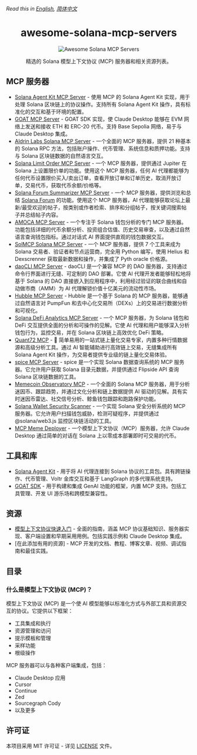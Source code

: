 *Read this in [English](README.md), [简体中文](README.zh-CN.md)*

<div align="center">

# awesome-solana-mcp-servers

![Awesome Solana MCP Servers](banner.png)

精选的 Solana 模型上下文协议 (MCP) 服务器和相关资源列表。

</div>

## MCP 服务器
- [Solana Agent Kit MCP Server](https://github.com/sendaifun/solana-agent-kit/tree/main/examples/agent-kit-mcp-server) - 使用 MCP 的 Solana Agent Kit 实现，用于处理 Solana 区块链上的协议操作。支持所有 Solana Agent Kit 操作，具有标准化的交互和基于环境的配置。
- [GOAT MCP Server](https://github.com/goat-sdk/goat/tree/main/typescript/examples/by-framework/model-context-protocol) - GOAT SDK 实现，使 Claude Desktop 能够在 EVM 网络上发送和接收 ETH 和 ERC-20 代币。支持 Base Sepolia 网络，易于与 Claude Desktop 集成。
- [Aldrin Labs Solana MCP Server](https://github.com/Aldrin-labs/solana-mcp-server) - 一个全面的 MCP 服务器，提供 21 种基本的 Solana RPC 方法，包括账户操作、代币管理、系统信息和质押功能。支持与 Solana 区块链数据的自然语言交互。
- [Solana Limit Order MCP Server](https://github.com/dimitrov-d/solana-limit-order-mcp) - 一个 MCP 服务器，提供通过 Jupiter 在 Solana 上设置限价单的功能。使用这个 MCP 服务器，任何 AI 代理都能够为任何代币设置限价买入/卖出订单，查看开放订单和订单历史，取消开放订单，交易代币，获取代币余额/价格等。
- [Solana Forum Summarizer MCP Server](https://github.com/dimitrov-d/solana-forum-summarizer-mcp) - 一个 MCP 服务器，提供浏览和总结 [Solana Forum](http://forum.solana.com/) 的功能。使用这个 MCP 服务器，AI 代理能够获取论坛上最新/最受欢迎的帖子，按类别或作者检索、排序和分组帖子，按关键词搜索帖子并总结帖子内容。
- [AMOCA MCP Server](https://github.com/manolaz/amoca-solana-mcp-server) - 一个专注于 Solana 钱包分析的专门 MCP 服务器。功能包括详细的代币余额分析、投资组合估值、历史交易审查，以及通过自然语言查询钱包指标。通过对话式 AI 界面提供直观的钱包数据交互。
- [SolMCP Solana MCP Server](https://github.com/N-45div/SolMCP---SendAI-MCP-competition) - 一个 MCP 服务器，提供 7 个工具来成为 Solana 交易者、验证者和节点运营商，完全用 Python 编写，使用 Helius 和 Dexscrenner 获取最新数据和操作，并集成了 Pyth oracle 价格源。
- [daoCLI MCP Server](https://github.com/DaoCLI/daoCLI-init) - daoCLI 是一个兼容 MCP 的 DAO 服务器，支持通过命令行界面进行无缝、可定制的 DAO 部署。它使 AI 代理开发者能够轻松地将基于 Solana 的 DAO 直接嵌入到应用程序中，利用经过验证的联合曲线和自动做市商（AMM）为 AI 代理解锁价值十亿美元的流动性市场。
- [Hubble MCP Server](https://github.com/HubbleVision/hubble-ai-mcp) - Hubble 是一个基于 Solana 的 MCP 服务器，能够通过自然语言对 PumpFun 和去中心化交易所（DEXs）上的交易进行数据分析和可视化。
- [Solana DeFi Analytics MCP Server](https://github.com/kirtiraj22/solana-mcp) - 一个 MCP 服务器，为 Solana 钱包和 DeFi 交互提供全面的分析和可操作的见解。它使 AI 代理和用户能够深入分析钱包行为，监控交易，并在 Solana 区块链上高效优化 DeFi 策略。
- [Quant72 MCP](https://github.com/Quant72AI/quant72-mcp) - 🚀 简单易用的一站式链上量化交易专家，内置多种行情数据源和高级分析工具。通过 AI 智能辅助进行高效链上交易，无缝集成所有 Solana Agent Kit 操作，为交易者提供专业级的链上量化交易体验。
- [spice MCP Server](https://github.com/getnimbus/spice) - spice 是一个实现 Solana 数据查询系统的 MCP 服务器。它允许用户获取 Solana 目录元数据，并提供通过 Flipside API 查询 Solana 区块链数据的工具。
- [Memecoin Observatory MCP](https://github.com/tony-42069/solana-mcp.git) - 一个全面的 Solana MCP 服务器，用于分析迷因币、跟踪趋势，并通过文化分析和链上数据提供 AI 驱动的见解。具有实时迷因币雷达、社交信号分析、鲸鱼钱包跟踪和跑路保护功能。
- [Solana Wallet Security Scanner](https://github.com/mohitparmar1/Solana-Wallet-Security-Scanner) - 一个实现 Solana 安全分析系统的 MCP 服务器。它允许用户扫描钱包威胁，检测可疑程序，并提供通过 @solana/web3.js 监控区块链活动的工具。
- [MCP Meme Deployer](https://github.com/kirabuilds/mcp-meme-deployer) - 一个模型上下文协议（MCP）服务器，允许 Claude Desktop 通过简单的对话在 Solana 上以零成本部署即时可交易的代币。

## 工具和库
- [Solana Agent Kit](https://github.com/sendaifun/solana-agent-kit) - 用于将 AI 代理连接到 Solana 协议的工具包。具有跨链操作、代币管理、Voltr 金库交互和基于 LangGraph 的多代理系统支持。
- [GOAT SDK](https://github.com/goat-sdk/goat) - 用于构建和集成 GenAI 功能的框架，内置 MCP 支持。包括工具管理、开发 UI 游乐场和跨模型兼容性。

## 资源
- [模型上下文协议快速入门](https://glama.ai/blog/2024-11-25-model-context-protocol-quickstart) - 全面的指南，涵盖 MCP 协议基础知识、服务器实现、客户端设置和早期采用用例。包括实践示例和 Claude Desktop 集成。
- [在此添加有用的资源] - MCP 开发的文档、教程、博客文章、视频、调试指南和最佳实践。

## 目录

### 什么是模型上下文协议 (MCP)？

模型上下文协议 (MCP) 是一个使 AI 模型能够以标准化方式与外部工具和资源交互的协议。它提供以下框架：
- 工具集成和执行
- 资源管理和访问
- 提示模板和管理
- 采样功能
- 根级操作

MCP 服务器可以与各种客户端集成，包括：
- Claude Desktop 应用
- Cursor
- Continue
- Zed
- Sourcegraph Cody
- 以及更多

## 许可证

本项目采用 MIT 许可证 - 详见 [LICENSE](LICENSE) 文件。

